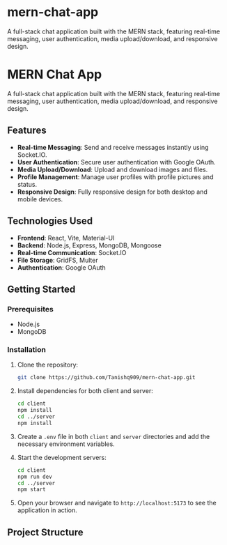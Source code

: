 # mern-chat-app
A full-stack chat application built with the MERN stack, featuring real-time messaging, user authentication, media upload/download, and responsive design.


# MERN Chat App

A full-stack chat application built with the MERN stack, featuring real-time messaging, user authentication, media upload/download, and responsive design.

## Features

- **Real-time Messaging**: Send and receive messages instantly using Socket.IO.
- **User Authentication**: Secure user authentication with Google OAuth.
- **Media Upload/Download**: Upload and download images and files.
- **Profile Management**: Manage user profiles with profile pictures and status.
- **Responsive Design**: Fully responsive design for both desktop and mobile devices.

## Technologies Used

- **Frontend**: React, Vite, Material-UI
- **Backend**: Node.js, Express, MongoDB, Mongoose
- **Real-time Communication**: Socket.IO
- **File Storage**: GridFS, Multer
- **Authentication**: Google OAuth

## Getting Started

### Prerequisites

- Node.js
- MongoDB

### Installation

1. Clone the repository:
    ```sh
    git clone https://github.com/Tanishq909/mern-chat-app.git
    ```

2. Install dependencies for both client and server:
    ```sh
    cd client
    npm install
    cd ../server
    npm install
    ```

3. Create a `.env` file in both `client` and `server` directories and add the necessary environment variables.

4. Start the development servers:
    ```sh
    cd client
    npm run dev
    cd ../server
    npm start
    ```

5. Open your browser and navigate to `http://localhost:5173` to see the application in action.

## Project Structure
